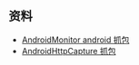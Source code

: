 ## 资料
* [AndroidMonitor android 抓包](https://github.com/lygttpod/AndroidMonitor)
* [AndroidHttpCapture 抓包](https://github.com/JZ-Darkal/AndroidHttpCapture)